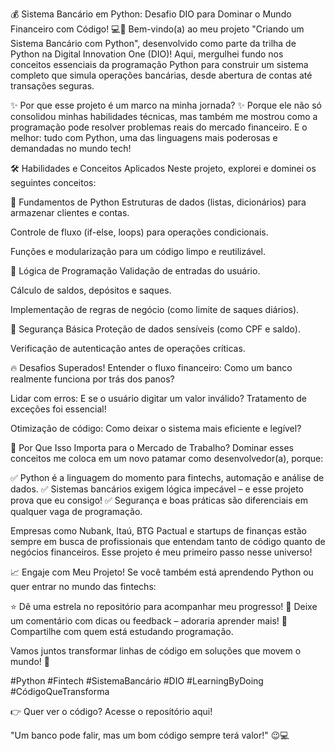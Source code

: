 💰 Sistema Bancário em Python: Desafio DIO para Dominar o Mundo Financeiro com Código! 💻🚀
Bem-vindo(a) ao meu projeto "Criando um Sistema Bancário com Python", desenvolvido como parte da trilha de Python na Digital Innovation One (DIO)! Aqui, mergulhei fundo nos conceitos essenciais da programação Python para construir um sistema completo que simula operações bancárias, desde abertura de contas até transações seguras.

✨ Por que esse projeto é um marco na minha jornada? ✨
Porque ele não só consolidou minhas habilidades técnicas, mas também me mostrou como a programação pode resolver problemas reais do mercado financeiro. E o melhor: tudo com Python, uma das linguagens mais poderosas e demandadas no mundo tech!

🛠️ Habilidades e Conceitos Aplicados
Neste projeto, explorei e dominei os seguintes conceitos:

🔹 Fundamentos de Python
Estruturas de dados (listas, dicionários) para armazenar clientes e contas.

Controle de fluxo (if-else, loops) para operações condicionais.

Funções e modularização para um código limpo e reutilizável.

🔹 Lógica de Programação
Validação de entradas do usuário.

Cálculo de saldos, depósitos e saques.

Implementação de regras de negócio (como limite de saques diários).

🔸 Segurança Básica
Proteção de dados sensíveis (como CPF e saldo).

Verificação de autenticação antes de operações críticas.

🔥 Desafios Superados!
Entender o fluxo financeiro: Como um banco realmente funciona por trás dos panos?

Lidar com erros: E se o usuário digitar um valor inválido? Tratamento de exceções foi essencial!

Otimização de código: Como deixar o sistema mais eficiente e legível?

💼 Por Que Isso Importa para o Mercado de Trabalho?
Dominar esses conceitos me coloca em um novo patamar como desenvolvedor(a), porque:

✅ Python é a linguagem do momento para fintechs, automação e análise de dados.
✅ Sistemas bancários exigem lógica impecável – e esse projeto prova que eu consigo!
✅ Segurança e boas práticas são diferenciais em qualquer vaga de programação.

Empresas como Nubank, Itaú, BTG Pactual e startups de finanças estão sempre em busca de profissionais que entendam tanto de código quanto de negócios financeiros. Esse projeto é meu primeiro passo nesse universo!

📈 Engaje com Meu Projeto!
Se você também está aprendendo Python ou quer entrar no mundo das fintechs:

⭐ Dê uma estrela no repositório para acompanhar meu progresso!
💬 Deixe um comentário com dicas ou feedback – adoraria aprender mais!
🔗 Compartilhe com quem está estudando programação.

Vamos juntos transformar linhas de código em soluções que movem o mundo! 🚀

#Python #Fintech #SistemaBancário #DIO #LearningByDoing #CódigoQueTransforma

👉 Quer ver o código? Acesse o repositório aqui!

"Um banco pode falir, mas um bom código sempre terá valor!" 😉💻